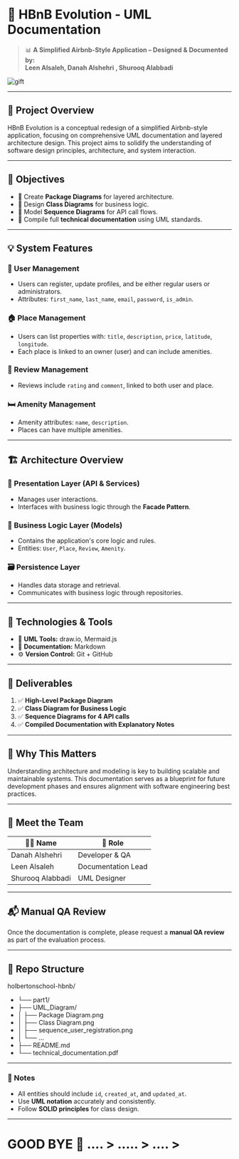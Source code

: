 # 🏡 HBnB Evolution - UML Documentation

> 📊 **A Simplified Airbnb-Style Application – Designed & Documented by:**  
**Leen Alsaleh, Danah Alshehri , Shurooq Alabbadi**

![gift](https://media.giphy.com/media/3o7aCTfyhYawdOXcFW/giphy.gif)

---

## 🧠 Project Overview

HBnB Evolution is a conceptual redesign of a simplified Airbnb-style application, focusing on comprehensive UML documentation and layered architecture design. This project aims to solidify the understanding of software design principles, architecture, and system interaction.

---

## 🎯 Objectives

- 📁 Create **Package Diagrams** for layered architecture.
- 🧱 Design **Class Diagrams** for business logic.
- 🔄 Model **Sequence Diagrams** for API call flows.
- 📜 Compile full **technical documentation** using UML standards.

---

## 💡 System Features

### 👤 User Management
- Users can register, update profiles, and be either regular users or administrators.
- Attributes: `first_name`, `last_name`, `email`, `password`, `is_admin`.

### 🏠 Place Management
- Users can list properties with: `title`, `description`, `price`, `latitude`, `longitude`.
- Each place is linked to an owner (user) and can include amenities.

### 📝 Review Management
- Reviews include `rating` and `comment`, linked to both user and place.

### 🛏️ Amenity Management
- Amenity attributes: `name`, `description`.
- Places can have multiple amenities.

---

## 🏗️ Architecture Overview

### 🔌 Presentation Layer (API & Services)
- Manages user interactions.
- Interfaces with business logic through the **Facade Pattern**.

### 🧠 Business Logic Layer (Models)
- Contains the application's core logic and rules.
- Entities: `User`, `Place`, `Review`, `Amenity`.

### 🗃️ Persistence Layer
- Handles data storage and retrieval.
- Communicates with business logic through repositories.

---

## 🔧 Technologies & Tools

- 🧩 **UML Tools:** draw.io, Mermaid.js
- 📝 **Documentation:** Markdown
- ⚙️ **Version Control:** Git + GitHub

---

## 🧬 Deliverables

1. ✅ **High-Level Package Diagram**
2. ✅ **Class Diagram for Business Logic**
3. ✅ **Sequence Diagrams for 4 API calls**
4. ✅ **Compiled Documentation with Explanatory Notes**

---

## 🚀 Why This Matters

Understanding architecture and modeling is key to building scalable and maintainable systems. This documentation serves as a blueprint for future development phases and ensures alignment with software engineering best practices.

---

## 💖 Meet the Team

| 👩‍💻 Name              | 💼 Role           |
|----------------------|------------------|
| Danah Alshehri       | Developer & QA   |
| Leen Alsaleh         | Documentation Lead |
| Shurooq Alabbadi     | UML Designer     |

---

## 📬 Manual QA Review

Once the documentation is complete, please request a **manual QA review** as part of the evaluation process.

---

## 📂 Repo Structure


holbertonschool-hbnb/
- └── part1/
- ├── UML_Diagram/
- │ ├── Package Diagram.png
- │ ├── Class Diagram.png
- │ ├── sequence_user_registration.png
- │ └── ...
- ├── README.md
- └── technical_documentation.pdf


---

### 📌 Notes

- All entities should include `id`, `created_at`, and `updated_at`.
- Use **UML notation** accurately and consistently.
- Follow **SOLID principles** for class design.

---
# GOOD BYE 💖  .... > ..... > .... >
